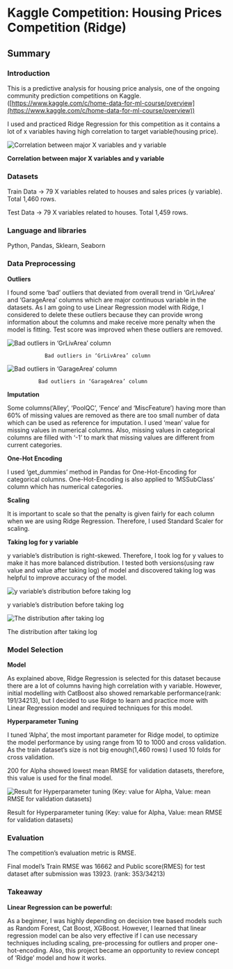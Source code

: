 # Kaggle Competition: **Housing Prices Competition** (Ridge)

## **Summary**

### **Introduction**

This is a predictive analysis for housing price analysis, one of the ongoing community prediction competitions on Kaggle. ([https://www.kaggle.com/c/home-data-for-ml-course/overview](https://www.kaggle.com/c/home-data-for-ml-course/overview))

I used and practiced Ridge Regression for this competition as it contains a lot of x variables having high correlation to target variable(housing price).

![**Correlation between major X variables and y variable**](https://s3.us-west-2.amazonaws.com/secure.notion-static.com/7ccee6fe-5598-41ce-bc48-e58bc206d321/Untitled.png?X-Amz-Algorithm=AWS4-HMAC-SHA256&X-Amz-Content-Sha256=UNSIGNED-PAYLOAD&X-Amz-Credential=AKIAT73L2G45EIPT3X45%2F20220309%2Fus-west-2%2Fs3%2Faws4_request&X-Amz-Date=20220309T185223Z&X-Amz-Expires=86400&X-Amz-Signature=4a0fb1fc6f745b303bb84b8b1773108b7bf55cdfd85d839a2ad139be8a28fcf2&X-Amz-SignedHeaders=host&response-content-disposition=filename%20%3D%22Untitled.png%22&x-id=GetObject)

**Correlation between major X variables and y variable**

### **Datasets**

Train Data → 79 X variables related to houses and sales prices (y variable). Total 1,460 rows.

Test Data → 79 X variables related to houses. Total 1,459 rows.

### **Language and libraries**

Python, Pandas, Sklearn, Seaborn

### **Data Preprocessing**

**Outliers** 

I found some ‘bad’ outliers that deviated from overall trend in ‘GrLivArea’ and ‘GarageArea’ columns which are major continuous variable in the datasets. As I am going to use Linear Regression model with Ridge, I considered to delete these outliers because they can provide wrong information about the columns and make receive more penalty when the model is fitting. Test score was improved when these outliers are removed.

![                Bad outliers in ‘GrLivArea’ column](https://s3.us-west-2.amazonaws.com/secure.notion-static.com/839bc1d6-52ac-4171-8f4d-32bf83e6f2fa/Untitled.png?X-Amz-Algorithm=AWS4-HMAC-SHA256&X-Amz-Content-Sha256=UNSIGNED-PAYLOAD&X-Amz-Credential=AKIAT73L2G45EIPT3X45%2F20220309%2Fus-west-2%2Fs3%2Faws4_request&X-Amz-Date=20220309T185238Z&X-Amz-Expires=86400&X-Amz-Signature=af430fcac12679073672cd47c982aade001a1bce1daa80df5b976623e9575f13&X-Amz-SignedHeaders=host&response-content-disposition=filename%20%3D%22Untitled.png%22&x-id=GetObject)

                Bad outliers in ‘GrLivArea’ column

![              Bad outliers in ‘GarageArea’ column](https://s3.us-west-2.amazonaws.com/secure.notion-static.com/c8e219d1-eda9-4c0c-bec8-f4fb6849c714/Untitled.png?X-Amz-Algorithm=AWS4-HMAC-SHA256&X-Amz-Content-Sha256=UNSIGNED-PAYLOAD&X-Amz-Credential=AKIAT73L2G45EIPT3X45%2F20220309%2Fus-west-2%2Fs3%2Faws4_request&X-Amz-Date=20220309T185250Z&X-Amz-Expires=86400&X-Amz-Signature=82d4bcb9686fa71e6195adfd2c735ab84f71edabe5cef7bbf03c4cb836a1cad0&X-Amz-SignedHeaders=host&response-content-disposition=filename%20%3D%22Untitled.png%22&x-id=GetObject)

              Bad outliers in ‘GarageArea’ column

**Imputation** 

Some columns(’Alley’, ‘PoolQC’, ‘Fence‘ and ‘MiscFeature’) having more than 60% of missing values are removed as there are too small number of data which can be used as reference for imputation. I used ‘mean’ value for missing values in numerical columns. Also, missing values in categorical columns are filled with ‘-1’ to mark that missing values are different from current categories.

**One-Hot Encoding** 

I used ‘get_dummies’ method in Pandas for One-Hot-Encoding for categorical columns. One-Hot-Encoding is also applied to ‘MSSubClass’ column which has numerical categories.

**Scaling** 

It is important to scale so that the penalty is given fairly for each column when we are using Ridge Regression. Therefore, I used Standard Scaler for scaling.

**Taking log for y variable**

y variable’s distribution is right-skewed. Therefore, I took log for y values to make it has more balanced distribution. I tested both versions(using raw value and value after taking log) of model and discovered taking log was helpful to improve accuracy of the model.

![y variable’s distribution before taking log](https://s3.us-west-2.amazonaws.com/secure.notion-static.com/715077d8-04b4-4d48-a9ac-38e6b81fcbe2/Untitled.png?X-Amz-Algorithm=AWS4-HMAC-SHA256&X-Amz-Content-Sha256=UNSIGNED-PAYLOAD&X-Amz-Credential=AKIAT73L2G45EIPT3X45%2F20220309%2Fus-west-2%2Fs3%2Faws4_request&X-Amz-Date=20220309T185304Z&X-Amz-Expires=86400&X-Amz-Signature=368b8a3805df559138fdd13c54fcfc571b6e749dc807236c764a52a58c3fd3c9&X-Amz-SignedHeaders=host&response-content-disposition=filename%20%3D%22Untitled.png%22&x-id=GetObject)

y variable’s distribution before taking log

![The distribution after taking log](https://s3.us-west-2.amazonaws.com/secure.notion-static.com/790c6fc1-f49f-41d9-8368-69480cf9b30f/Untitled.png?X-Amz-Algorithm=AWS4-HMAC-SHA256&X-Amz-Content-Sha256=UNSIGNED-PAYLOAD&X-Amz-Credential=AKIAT73L2G45EIPT3X45%2F20220309%2Fus-west-2%2Fs3%2Faws4_request&X-Amz-Date=20220309T185314Z&X-Amz-Expires=86400&X-Amz-Signature=cdeb54ce839ec1bf0da9ec5588addb3a4d7a4b1f423dbad78bccdd55c8f07553&X-Amz-SignedHeaders=host&response-content-disposition=filename%20%3D%22Untitled.png%22&x-id=GetObject)

The distribution after taking log

### **Model Selection**

**Model** 

As explained above, Ridge Regression is selected for this dataset because there are a lot of columns having high correlation with y variable. However, initial modelling with CatBoost also showed remarkable performance(rank: 191/34213), but I decided to use Ridge to learn and practice more with Linear Regression model and required techniques for this model.

**Hyperparameter Tuning**

I tuned ‘Alpha’, the most important parameter for Ridge model, to optimize the model performance by using range from 10 to 1000 and cross validation. As the train dataset’s size is not big enough(1,460 rows) I used 10 folds for cross validation. 

200 for Alpha showed lowest mean RMSE for validation datasets, therefore, this value is used for the final model.

![Result for Hyperparameter tuning (Key: value for Alpha, Value: mean RMSE for validation datasets)](https://s3.us-west-2.amazonaws.com/secure.notion-static.com/0dad46cc-582b-4ba5-9a0f-afbe25d5e6fb/Untitled.png?X-Amz-Algorithm=AWS4-HMAC-SHA256&X-Amz-Content-Sha256=UNSIGNED-PAYLOAD&X-Amz-Credential=AKIAT73L2G45EIPT3X45%2F20220309%2Fus-west-2%2Fs3%2Faws4_request&X-Amz-Date=20220309T185328Z&X-Amz-Expires=86400&X-Amz-Signature=3f070366aa5d1c84ae1d2d1b5681593a660db32f40e70cc01a62c80f8cb9d418&X-Amz-SignedHeaders=host&response-content-disposition=filename%20%3D%22Untitled.png%22&x-id=GetObject)

Result for Hyperparameter tuning (Key: value for Alpha, Value: mean RMSE for validation datasets)

### **Evaluation**

The competition’s evaluation metric is RMSE. 

Final model’s Train RMSE was 16662 and Public score(RMES) for test dataset after submission was 13923. (rank: 353/34213)

### **Takeaway**

**Linear Regression can be powerful:**

As a beginner, I was highly depending on decision tree based models such as Random Forest, Cat Boost, XGBoost. However, I learned that linear regression model can be also very effective if I can use necessary techniques including scaling, pre-processing for outliers and proper one-hot-encoding. Also, this project became an opportunity to review concept of ‘Ridge’ model and how it works.
